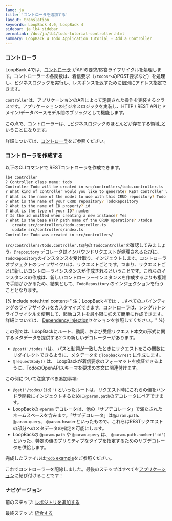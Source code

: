 ```yaml
---
lang: ja
title: 'コントローラを追加する'
layout: translation
keywords: LoopBack 4.0, LoopBack 4
sidebar: ja_lb4_sidebar
permalink: /doc/ja/lb4/todo-tutorial-controller.html
summary: LoopBack 4 Todo Application Tutorial - Add a Controller
---
```


### コントローラ

LoopBack 4では、[コントローラ](../../Controllers.md) がAPIの要求/応答ライフサイクルを処理します。コントローラーの各関数は、着信要求（`/todos`へのPOST要求など）を処理し、ビジネスロジックを実行し、レスポンスを返すために個別にアドレス指定できます。

`Controller`は、アプリケーションのAPIによって定義された操作を実装するクラスです。アプリケーションのビジネスロジックを実装し、HTTP / REST APIとドメイン/データベースモデル間のブリッジとして機能します。

この点で、コントローラーは、_ビジネスロジックのほとんどが存在する領域_ということになります。

詳細については、[コントローラ](https://loopback.io/doc/en/lb4/Controllers.html)をご参照ください。

### コントローラを作成する

以下のCLIコマンドで RESTコントローラを作成できます。 

```sh
lb4 controller
? Controller class name: todo
Controller Todo will be created in src/controllers/todo.controller.ts
? What kind of controller would you like to generate? REST Controller with CRUD functions
? What is the name of the model to use with this CRUD repository? Todo
? What is the name of your CRUD repository? TodoRepository
? What is the name of ID property? id
? What is the type of your ID? number
? Is the id omitted when creating a new instance? Yes
? What is the base HTTP path name of the CRUD operations? /todos
   create src/controllers/todo.controller.ts
   update src/controllers/index.ts
Controller Todo was created in src/controllers/
```

`src/controllers/todo.controller.ts`内の `TodoController`を確認してみましょう。`@repository` デコレータはインバウンドリクエストが処理されるたびに、 `TodoRepository`のインスタンスを受け取り、インジェクトします。コントローラオブジェクトのライフサイクルは、リクエストごとです。つまり、リクエストごとに新しいコントローラインスタンスが作成されるということです。これらのインスタンスの作成は、新しいコントローラーインスタンスを作成するよりも複雑で手間がかかるため、結果として、`TodoRepository` のインジェクションを行うこととなります。

{% include note.html content="
注：LoopBack 4では 、_すべての_バインディングのライフサイクルをカスタマイズできます。コントローラは、シングルトンライフサイクルを使用して、起動コストを最小限に抑えて簡単に作成できます。詳細については、 [Dependency injection](../../Dependency-injection.md)セクションを参照してください。" %}

この例では、LoopBackにルート、動詞、および受信リクエスト本文の形式に関するメタデータを提供する2つの新しいデコレーターがあります。

- `@post('/todos')`は、 パスと動詞が一致したときにリクエストをこの関数にリダイレクトできるように、メタデータを `@loopback/rest` に作成します。
- `@requestBody()` は、 LoopBackが着信要求のフォーマットを検証できるように、TodoのOpenAPIスキーマを要求の本文に関連付けます。

この例について注意すべき追加事項:

-  `@get('/todos/{id}')` といったルートは、リクエスト時にこれらの値をハンドラ関数にインジェクトするために`@param.path`のデコレータにペアできます。
- LoopBackの `@param` デコレータは、他の「サブデコレータ」で満たされたネームスペースを含みます。「サブデコレータ」は`@param.path`、`@param.query`、 `@param.header`といったもので、これらはRESTリクエストの部分へのメタデータの指定を可能にします。
- LoopBackの `@param.path` や `@param.query` は、  `@param.path.number('id')`といった、特定の値のプリミティブなタイプを指定するためのサブデコレータを供給します。

完成したファイルは[`Todo` example](https://github.com/strongloop/loopback-next/blob/master/examples/todo/src/controllers/todo.controller.ts)をご参照ください。

これでコントローラーを配線しました。最後のステップはすべてを[アプリケーション](todo-tutorial-putting-it-together.md)に結び付けることです！

### ナビゲージョン

前のステップ: [レポジトリを追加する](todo-tutorial-repository.md)

最終ステップ: [統合する](todo-tutorial-putting-it-together.md)
